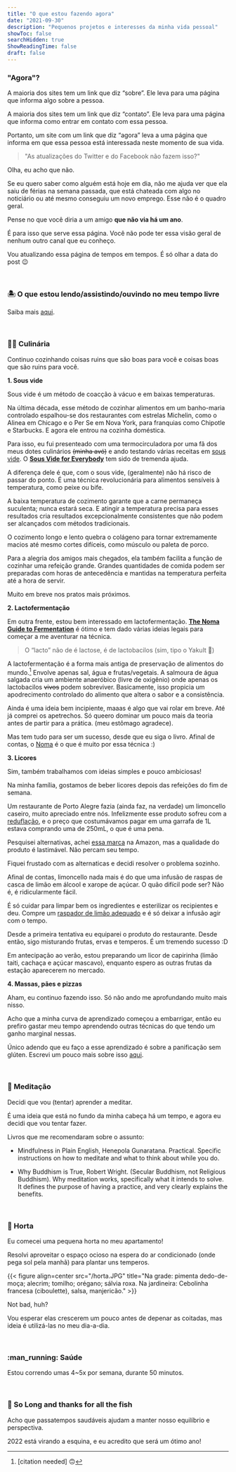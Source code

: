```yaml
---
title: "O que estou fazendo agora"
date: "2021-09-30"
description: "Pequenos projetos e interesses da minha vida pessoal"
showToc: false
searchHidden: true
ShowReadingTime: false
draft: false
---
```


### "Agora"?

A maioria dos sites tem um link que diz “sobre”. Ele leva para uma página que informa algo sobre a pessoa.

A maioria dos sites tem um link que diz “contato”. Ele leva para uma página que informa como entrar em contato com essa pessoa.

Portanto, um site com um link que diz “agora” leva a uma página que informa em que essa pessoa está interessada neste momento de sua vida.

> "As atualizações do Twitter e do Facebook não fazem isso?"

Olha, eu acho que não. 

Se eu quero saber como alguém está hoje em dia, não me ajuda ver que ela saiu de férias na semana passada, que está chateada com algo no noticiário ou até mesmo conseguiu um novo emprego. Esse não é o quadro geral.

Pense no que você diria a um amigo **que não via há um ano**.

É para isso que serve essa página. Você não pode ter essa visão geral de nenhum outro canal que eu conheço.

Vou atualizando essa página de tempos em tempos. É só olhar a data do post :wink:

&nbsp;
&nbsp;

### :desert_island: O que estou lendo/assistindo/ouvindo no meu tempo livre

Saiba mais [aqui](https://odirk.org/midia-consumida).

&nbsp;
&nbsp;

### :cook: Culinária

Continuo cozinhando coisas ruins que são boas para você e coisas boas que são ruins para você.

**1. Sous vide**

Sous vide é um método de coacção à vácuo e em baixas temperaturas. 

Na última década, esse método de cozinhar alimentos em um banho-maria controlado espalhou-se dos restaurantes com estrelas Michelin, como o Alinea em Chicago e o Per Se em Nova York, para franquias como Chipotle e Starbucks. E agora ele entrou na cozinha doméstica.

Para isso, eu fui presenteado com uma termocirculadora por uma fã dos meus dotes culinários ~~(minha avó)~~ e ando testando várias receitas em [sous vide](https://pt.wikipedia.org/wiki/Sous_vide). O **[Sous Vide for Everybody](https://www.amazon.com/Sous-Vide-Everybody-Foolproof-Technique/dp/1945256494)** tem sido de tremenda ajuda.

A diferença dele é que, com o sous vide, (geralmente) não há risco de passar do ponto. É uma técnica revolucionária para alimentos sensíveis à temperatura, como peixe ou bife. 

A baixa temperatura de cozimento garante que a carne permaneça suculenta; nunca estará seca. E atingir a temperatura precisa para esses resultados cria resultados excepcionalmente consistentes que não podem ser alcançados com métodos tradicionais. 

O cozimento longo e lento quebra o colágeno para tornar extremamente macios até mesmo cortes difíceis, como músculo ou paleta de porco. 

Para a alegria dos amigos mais chegados, ela também facilita a função de cozinhar uma refeição grande. Grandes quantidades de comida podem ser preparadas com horas de antecedência e mantidas na temperatura perfeita até a hora de servir.

Muito em breve nos pratos mais próximos.

**2. Lactofermentação**

Em outra frente, estou bem interessado em lactofermentação. **[The Noma Guide to Fermentation](https://www.amazon.com/Noma-Guide-Fermentation-lacto-ferments-Foundations/dp/1579657184)** é ótimo e tem dado várias ideias legais para começar a me aventurar na técnica.

> O “lacto” não de é lactose, é de lactobacilos (sim, tipo o Yakult :rofl:)

A lactofermentação é a forma mais antiga de preservação de alimentos do mundo.[^1] Envolve apenas sal, água e frutas/vegetais. A salmoura de água salgada cria um ambiente anaeróbico (livre de oxigênio) onde apenas os lactobacilos ~~vivos~~ podem sobreviver. Basicamente, isso propicia um apodrecimento controlado do alimento que altera o sabor e a consistência.

[^1]: [citation needed] :upside_down_face:

Ainda é uma ideia bem incipiente, maaas é algo que vai rolar em breve. Até já comprei os apetrechos. Só queero dominar um pouco mais da teoria antes de partir para a prática. (meu estômago agradece).

Mas tem tudo para ser um sucesso, desde que eu siga o livro. Afinal de contas, o [Noma](https://en.wikipedia.org/wiki/Noma_(restaurant)) é o que é muito por essa técnica :)

**3. Licores**
   
Sim, também trabalhamos com ideias simples e pouco ambiciosas!

Na minha família, gostamos de beber licores depois das refeições do fim de semana.

Um restaurante de Porto Alegre fazia (ainda faz, na verdade) um limoncello caseiro, muito apreciado entre nós. Infelizmente esse produto sofreu com a [reduflação](https://pt.wikipedia.org/wiki/Redufla%C3%A7%C3%A3o), e o preço que costumávamos pagar em uma garrafa de 1L estava comprando uma de 250mL, o que é uma pena.

Pesquisei alternativas, achei [essa marca](https://www.amazon.com.br/Licor-Lim%C3%A3o-Siciliano-Cello-Limoncello/dp/B07ZJWMNJX) na Amazon, mas a qualidade do produto é lastimável. Não percam seu tempo.

Fiquei frustado com as alternaticas e decidi resolver o problema sozinho. 

Afinal de contas, limoncello nada mais é do que uma infusão de raspas de casca de limão em álcool e xarope de açúcar. O quão difícil pode ser? Não é, é ridicularmente fácil.

É só cuidar para limpar bem os ingredientes e esterilizar os recipientes e deu. Compre um [raspador de limão adequado](https://www.amazon.com.br/Raspador-Tramontina-Utilit%C3%A0-25623180-Branco/dp/B01N4VUCB3) e é só deixar a infusão agir com o tempo.

Desde a primeira tentativa eu equiparei o produto do restaurante. Desde então, sigo misturando frutas, ervas e temperos. É um tremendo sucesso :D

Em antecipação ao verão, estou preparando um licor de capirinha (limão taiti, cachaça e açúcar mascavo), enquanto espero as outras frutas da estação aparecerem no mercado.

**4. Massas, pães e pizzas**

Aham, eu continuo fazendo isso. Só não ando me aprofundando muito mais nisso.

Acho que a minha curva de aprendizado começou a embarrigar, então eu prefiro gastar meu tempo aprendendo outras técnicas do que tendo um ganho marginal nessas.

Único adendo que eu faço a esse aprendizado é sobre a panificação sem glúten. Escrevi um pouco mais sobre isso [aqui](https://odirk.org/posts/2021/07/gluten/).

&nbsp;
&nbsp;

### :lotus_position: Meditação

Decidi que vou (tentar) aprender a meditar.

É uma ideia que está no fundo da minha cabeça há um tempo, e agora eu decidi que vou tentar fazer.

Livros que me recomendaram sobre o assunto:

- Mindfulness in Plain English, Henepola Gunaratana. 
Practical. Specific instructions on how to meditate and what to think about while you do.

- Why Buddhism is True, Robert Wright. 
(Secular Buddhism, not Religious Buddhism). Why meditation works, specifically what it intends to solve. It defines the purpose of having a practice, and very clearly explains the benefits.

&nbsp;
&nbsp;

### :herb: Horta

Eu comecei uma pequena horta no meu apartamento!

Resolvi aproveitar o espaço ocioso na espera do ar condicionado (onde pega sol pela manhã) para plantar uns temperos.

{{< figure align=center src="/horta.JPG" title="Na grade: pimenta dedo-de-moça; alecrim; tomilho; orégano; sálvia roxa. Na jardineira: Cebolinha francesa (ciboulette), salsa, manjericão." >}}

Not bad, huh?

Vou esperar elas crescerem um pouco antes de depenar as coitadas, mas ideia é utilizá-las no meu dia-a-dia.

&nbsp;
&nbsp;

### :man_running: Saúde

Estou correndo umas 4~5x por semana, durante 50 minutos.

&nbsp;
&nbsp;

### :dolphin: So Long and thanks for all the fish

Acho que passatempos saudáveis ajudam a manter nosso equilíbrio e perspectiva. 

2022 está virando a esquina, e eu acredito que será um ótimo ano!